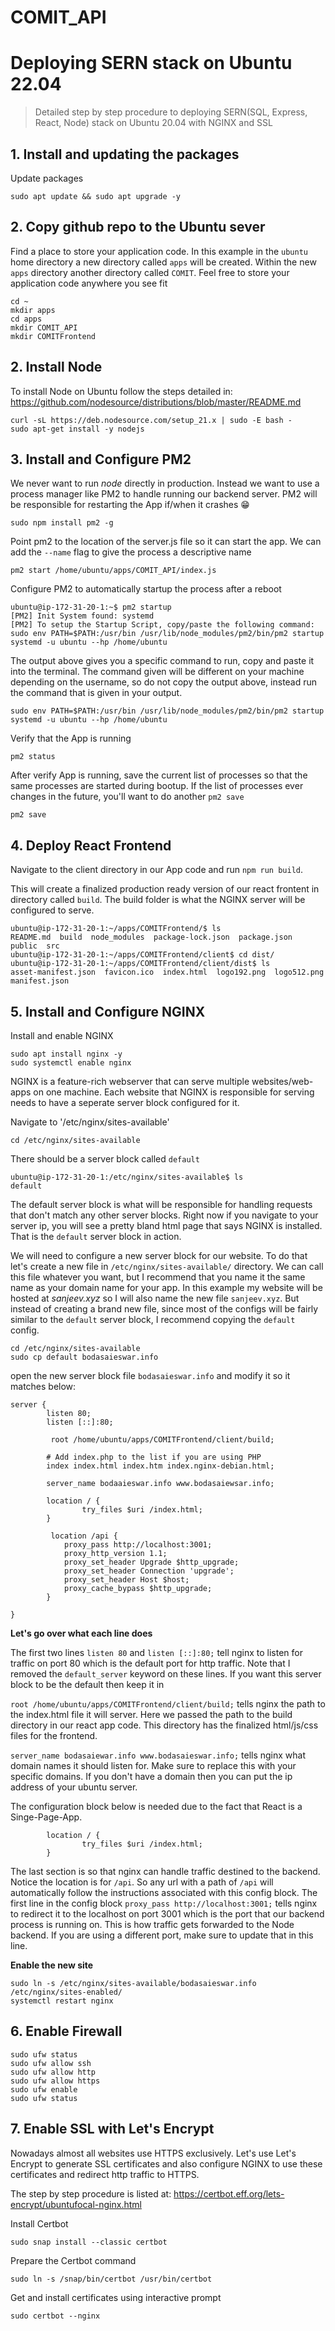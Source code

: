 # COMIT_API

# Deploying SERN stack on Ubuntu 22.04

> Detailed step by step procedure to deploying SERN(SQL, Express, React, Node) stack on Ubuntu 20.04 with NGINX and SSL

## 1. Install and updating the packages

Update packages
```
sudo apt update && sudo apt upgrade -y
```

## 2. Copy github repo to the Ubuntu sever

Find a place to store your application code. In this example in the `ubuntu` home directory a new directory called `apps` will be created. Within the new `apps` directory another directory called `COMIT`. Feel free to store your application code anywhere you see fit

```
cd ~
mkdir apps
cd apps
mkdir COMIT_API
mkdir COMITFrontend
```

## 2. Install Node
To install Node on Ubuntu follow the steps detailed in:
https://github.com/nodesource/distributions/blob/master/README.md

```
curl -sL https://deb.nodesource.com/setup_21.x | sudo -E bash -
sudo apt-get install -y nodejs
```

## 3. Install and Configure PM2
We never want to run *node* directly in production. Instead we want to use a process manager like PM2 to handle running our backend server. PM2 will be responsible for restarting the App if/when it crashes :grin:

```
sudo npm install pm2 -g
```
Point pm2 to the location of the server.js file so it can start the app. We can add the `--name` flag to give the process a descriptive name
```
pm2 start /home/ubuntu/apps/COMIT_API/index.js
```

Configure PM2 to automatically startup the process after a reboot

```
ubuntu@ip-172-31-20-1:~$ pm2 startup
[PM2] Init System found: systemd
[PM2] To setup the Startup Script, copy/paste the following command:
sudo env PATH=$PATH:/usr/bin /usr/lib/node_modules/pm2/bin/pm2 startup systemd -u ubuntu --hp /home/ubuntu
```
The output above gives you a specific command to run, copy and paste it into the terminal. The command given will be different on your machine depending on the username, so do not copy the output above, instead run the command that is given in your output.

```
sudo env PATH=$PATH:/usr/bin /usr/lib/node_modules/pm2/bin/pm2 startup systemd -u ubuntu --hp /home/ubuntu
```

Verify that the App is running

```
pm2 status
```
After verify App is running, save the current list of processes so that the same processes are started during bootup. If the list of processes ever changes in the future, you'll want to do another `pm2 save`

```
pm2 save
```

## 4. Deploy React Frontend
Navigate to the client directory in our App code and run `npm run build`. 

This will create a finalized production ready version of our react frontent in directory called `build`. The build folder is what the NGINX server will be configured to serve.

```
ubuntu@ip-172-31-20-1:~/apps/COMITFrontend/$ ls
README.md  build  node_modules  package-lock.json  package.json  public  src
ubuntu@ip-172-31-20-1:~/apps/COMITFrontend/client$ cd dist/
ubuntu@ip-172-31-20-1:~/apps/COMITFrontend/client/dist$ ls
asset-manifest.json  favicon.ico  index.html  logo192.png  logo512.png  manifest.json  
```

## 5. Install and Configure NGINX

Install and enable NGINX
```
sudo apt install nginx -y
sudo systemctl enable nginx
```

NGINX is a feature-rich webserver that can serve multiple websites/web-apps on one machine. Each website that NGINX is responsible for serving needs to have a seperate server block configured for it.

Navigate to '/etc/nginx/sites-available'

```
cd /etc/nginx/sites-available
```

There should be a server block called `default`

```
ubuntu@ip-172-31-20-1:/etc/nginx/sites-available$ ls
default 
```
The default server block is what will be responsible for handling requests that don't match any other server blocks. Right now if you navigate to your server ip, you will see a pretty bland html page that says NGINX is installed. That is the `default` server block in action. 

We will need to configure a new server block for our website. To do that let's create a new file in `/etc/nginx/sites-available/` directory. We can call this file whatever you want, but I recommend that you name it the same name as your domain name for your app. In this example my website will be hosted at *sanjeev.xyz* so I will also name the new file `sanjeev.xyz`. But instead of creating a brand new file, since most of the configs will be fairly similar to the `default` server block, I recommend copying the `default` config.

```
cd /etc/nginx/sites-available
sudo cp default bodasaieswar.info
```

open the new server block file `bodasaieswar.info` and modify it so it matches below:

```
server {
        listen 80;
        listen [::]:80;

         root /home/ubuntu/apps/COMITFrontend/client/build;

        # Add index.php to the list if you are using PHP
        index index.html index.htm index.nginx-debian.html;

        server_name bodaaieswar.info www.bodasaiewsar.info;

        location / {
                try_files $uri /index.html;
        }

         location /api {
            proxy_pass http://localhost:3001;
            proxy_http_version 1.1;
            proxy_set_header Upgrade $http_upgrade;
            proxy_set_header Connection 'upgrade';
            proxy_set_header Host $host;
            proxy_cache_bypass $http_upgrade;
        }

}
```

**Let's go over what each line does**

The first two lines `listen 80` and `listen [::]:80;` tell nginx to listen for traffic on port 80 which is the default port for http traffic. Note that I removed the `default_server` keyword on these lines. If you want this server block to be the default then keep it in

`root /home/ubuntu/apps/COMITFrontend/client/build;` tells nginx the path to the index.html file it will server. Here we passed the path to the build directory in our react app code. This directory has the finalized html/js/css files for the frontend.

`server_name bodasaiewar.info www.bodasaieswar.info;` tells nginx what domain names it should listen for. Make sure to replace this with your specific domains. If you don't have a domain then you can put the ip address of your ubuntu server.

The configuration block below is needed due to the fact that React is a Singe-Page-App. 

```
        location / {
                try_files $uri /index.html;
        }
```

The last section is so that nginx can handle traffic destined to the backend. Notice the location is for `/api`. So any url with a path of `/api` will automatically follow the instructions associated with this config block. The first line in the config block `proxy_pass http://localhost:3001;` tells nginx to redirect it to the localhost on port 3001 which is the port that our backend process is running on. This is how traffic gets forwarded to the Node backend. If you are using a different port, make sure to update that in this line.

**Enable the new site**
```
sudo ln -s /etc/nginx/sites-available/bodasaieswar.info /etc/nginx/sites-enabled/
systemctl restart nginx
```

## 6. Enable Firewall

```
sudo ufw status
sudo ufw allow ssh
sudo ufw allow http
sudo ufw allow https
sudo ufw enable
sudo ufw status
```

## 7. Enable SSL with Let's Encrypt
Nowadays almost all websites use HTTPS exclusively. Let's use Let's Encrypt to generate SSL certificates and also configure NGINX to use these certificates and redirect http traffic to HTTPS.

The step by step procedure is listed at:
https://certbot.eff.org/lets-encrypt/ubuntufocal-nginx.html


Install Certbot

```
sudo snap install --classic certbot
```

Prepare the Certbot command

```
sudo ln -s /snap/bin/certbot /usr/bin/certbot
```

Get and install certificates using interactive prompt

```
sudo certbot --nginx
```


